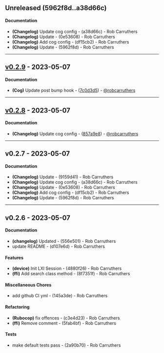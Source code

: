 ## Unreleased (5962f8d..a38d66c)
#### Documentation
- **(Changelog)** Update cog config - (a38d66c) - Rob Carruthers
- **(Changelog)** Update - (0e53608) - Rob Carruthers
- **(Changelog)** Add cog config - (df15cb2) - Rob Carruthers
- **(Changelog)** Update - (5962f8d) - Rob Carruthers

- - -
## [v0.2.9](https://github.com/robcarruthers/lxi_rb/compare/v0.2.8..v0.2.9) - 2023-05-07
#### Documentation
- **(Cog)** Update post bump hook - ([7c0d3d5](https://github.com/robcarruthers/lxi_rb/commit/7c0d3d58e8e18330f2172a1343ba9312c5da70ec)) - [@robcarruthers](https://github.com/robcarruthers)

- - -

## [v0.2.8](https://github.com/robcarruthers/lxi_rb/compare/v0.2.7..v0.2.8) - 2023-05-07
#### Documentation
- **(Changelog)** Update cog config - ([857a9e8](https://github.com/robcarruthers/lxi_rb/commit/857a9e8b7d5580fee7a5b15f4f46dad96bda3378)) - [@robcarruthers](https://github.com/robcarruthers)

- - -

## v0.2.7 - 2023-05-07
#### Documentation
- **(Changelog)** Update - (9159d41) - Rob Carruthers
- **(Changelog)** Update cog config - (a38d66c) - Rob Carruthers
- **(Changelog)** Update - (0e53608) - Rob Carruthers
- **(Changelog)** Add cog config - (df15cb2) - Rob Carruthers
- **(Changelog)** Update - (5962f8d) - Rob Carruthers

- - -


## v0.2.6 - 2023-05-07
#### Documentation
- **(changelog)** Updated - (556e501) - Rob Carruthers
- update README - (d107e6d) - Rob Carruthers
#### Features
- **(device)** Init LXI Session - (4880f26) - Rob Carruthers
- **(ffi)** Add search class method - (8f7351f) - Rob Carruthers
#### Miscellaneous Chores
- add github CI yml - (145a3de) - Rob Carruthers
#### Refactoring
- **(Rubocop)** fix offences - (c3e4d23) - Rob Carruthers
- **(ffi)** Remove comment - (5fab4bf) - Rob Carruthers
#### Tests
- make default tests pass - (2a90b70) - Rob Carruthers
